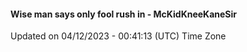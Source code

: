 #### Wise man says only fool rush in - McKidKneeKaneSir
Updated on 04/12/2023 - 00:41:13 (UTC) Time Zone
